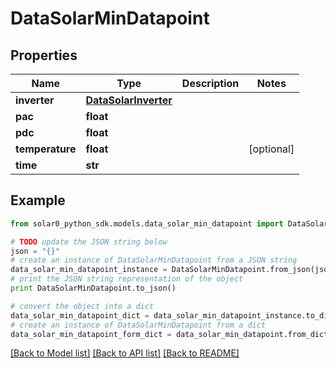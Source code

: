 # DataSolarMinDatapoint


## Properties

Name | Type | Description | Notes
------------ | ------------- | ------------- | -------------
**inverter** | [**DataSolarInverter**](DataSolarInverter.md) |  | 
**pac** | **float** |  | 
**pdc** | **float** |  | 
**temperature** | **float** |  | [optional] 
**time** | **str** |  | 

## Example

```python
from solar0_python_sdk.models.data_solar_min_datapoint import DataSolarMinDatapoint

# TODO update the JSON string below
json = "{}"
# create an instance of DataSolarMinDatapoint from a JSON string
data_solar_min_datapoint_instance = DataSolarMinDatapoint.from_json(json)
# print the JSON string representation of the object
print DataSolarMinDatapoint.to_json()

# convert the object into a dict
data_solar_min_datapoint_dict = data_solar_min_datapoint_instance.to_dict()
# create an instance of DataSolarMinDatapoint from a dict
data_solar_min_datapoint_form_dict = data_solar_min_datapoint.from_dict(data_solar_min_datapoint_dict)
```
[[Back to Model list]](../README.md#documentation-for-models) [[Back to API list]](../README.md#documentation-for-api-endpoints) [[Back to README]](../README.md)


